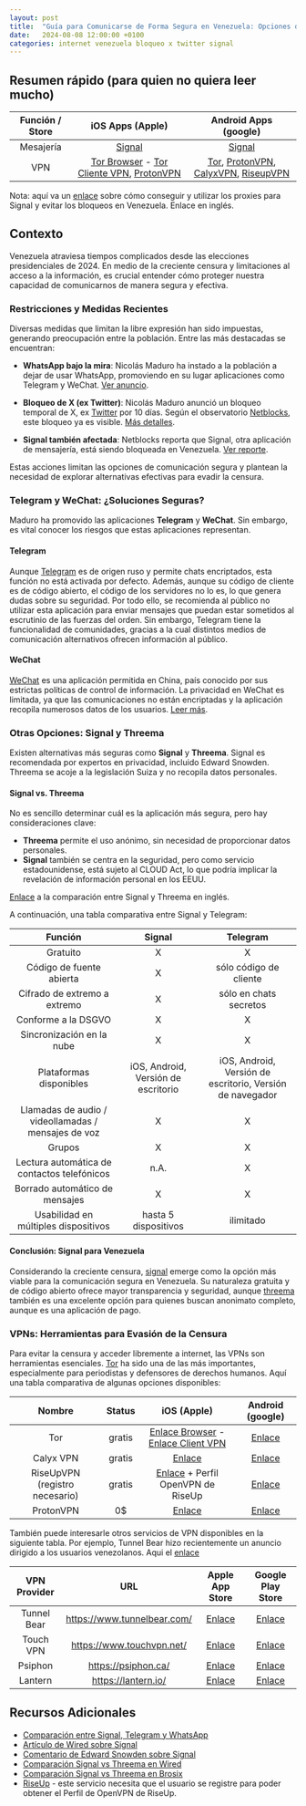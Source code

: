 ```yaml
---
layout: post
title:  "Guía para Comunicarse de Forma Segura en Venezuela: Opciones de Mensajería y VPNs para Evadir la Censura"
date:   2024-08-08 12:00:00 +0100
categories: internet venezuela bloqueo x twitter signal
---
```


## Resumen rápido (para quien no quiera leer mucho)

|  Función / Store  |                                                                                                      iOS Apps (Apple)                                                                                                      |                                                                                                                                   Android Apps (google)                                                                                                                                   |
| :-------: | :------------------------------------------------------------------------------------------------------------------------------------------------------------------------------------------------------------------------: | :--------------------------------------------------------------------------------------------------------------------------------------------------------------------------------------------------------------------------------------------------------------------------------------: |
| Mesajería |                                                                        [Signal](https://apps.apple.com/us/app/signal-private-messenger/id874139669)                                                                        |                                                                                                    [Signal](https://play.google.com/store/apps/details?id=org.thoughtcrime.securesms)                                                                                                    |
|    VPN    | [Tor Browser](https://apps.apple.com/us/app/onion-browser/id519296448) - [Tor Cliente VPN](https://apps.apple.com/us/app/orbot/id1609461599), [ProtonVPN](https://apps.apple.com/us/app/proton-vpn-fast-secure/id1437005085) | [Tor](https://play.google.com/store/apps/details?id=org.torproject.torbrowser), [ProtonVPN](https://f-droid.org/en/packages/ch.protonvpn.android/), [CalyxVPN](https://f-droid.org/en/packages/org.calyxinstitute.vpn/), [RiseupVPN](https://f-droid.org/en/packages/se.leap.riseupvpn/) |

Nota: aquí va un [enlace](https://support.signal.org/hc/en-us/articles/360056052052-Proxy-Support) sobre cómo conseguir y utilizar los proxies para Signal y evitar los bloqueos en Venezuela. Enlace en inglés. 

## Contexto

Venezuela atraviesa tiempos complicados desde las elecciones presidenciales de 2024. En medio de la creciente censura y limitaciones al acceso a la información, es crucial entender cómo proteger nuestra capacidad de comunicarnos de manera segura y efectiva. 

### Restricciones y Medidas Recientes

Diversas medidas que limitan la libre expresión han sido impuestas, generando preocupación entre la población. Entre las más destacadas se encuentran:

- **WhatsApp bajo la mira**: Nicolás Maduro ha instado a la población a dejar de usar WhatsApp, promoviendo en su lugar aplicaciones como Telegram y WeChat. [Ver anuncio](https://youtu.be/qO4FYZa-Fu4).

- **Bloqueo de X (ex Twitter)**: Nicolás Maduro anunció un bloqueo temporal de X, ex [Twitter](https://x.com/) por 10 días. Según el observatorio [Netblocks](https://netblocks.org/), este bloqueo ya es visible. [Más detalles](https://mastodon.social/@netblocks/112929340515361487).

- **Signal también afectada**: Netblocks reporta que Signal, otra aplicación de mensajería, está siendo bloqueada en Venezuela. [Ver reporte](https://mastodon.social/@netblocks/112929340515361487).

Estas acciones limitan las opciones de comunicación segura y plantean la necesidad de explorar alternativas efectivas para evadir la censura.

### Telegram y WeChat: ¿Soluciones Seguras?

Maduro ha promovido las aplicaciones **Telegram** y **WeChat**. Sin embargo, es vital conocer los riesgos que estas aplicaciones representan.

#### Telegram

Aunque [Telegram](https://telegram.org/) es de origen ruso y permite chats encriptados, esta función no está activada por defecto. Además, aunque su código de cliente es de código abierto, el código de los servidores no lo es, lo que genera dudas sobre su seguridad. Por todo ello, se recomienda al público no utilizar esta aplicación para enviar mensajes que puedan estar sometidos al escrutinio de las fuerzas del orden. Sin embargo, Telegram tiene la funcionalidad de comunidades, gracias a la cual distintos medios de comunicación alternativos ofrecen información al público.

#### WeChat

[WeChat](https://www.wechat.com/) es una aplicación permitida en China, país conocido por sus estrictas políticas de control de información. La privacidad en WeChat es limitada, ya que las comunicaciones no están encriptadas y la aplicación recopila numerosos datos de los usuarios. [Leer más](https://siliconangle.com/2023/07/03/wechat-app-anything-private-must-use-heres-protect/).

### Otras Opciones: Signal y Threema

Existen alternativas más seguras como **Signal** y **Threema**. Signal es recomendada por expertos en privacidad, incluido Edward Snowden. Threema se acoje a la legislación Suiza y no recopila datos personales.

#### Signal vs. Threema

No es sencillo determinar cuál es la aplicación más segura, pero hay consideraciones clave:

- **Threema** permite el uso anónimo, sin necesidad de proporcionar datos personales.
- **Signal** también se centra en la seguridad, pero como servicio estadounidense, está sujeto al CLOUD Act, lo que podría implicar la revelación de información personal en los EEUU. 

[Enlace](https://threema.ch/en/messenger-comparison) a la comparación entre Signal y Threema en inglés.

A continuación, una tabla comparativa entre Signal y Telegram:

|                       Función                       |               Signal                |                         Telegram                          |
| :-------------------------------------------------: | :---------------------------------: | :-------------------------------------------------------: |
|                      Gratuito                       |                  X                  |                             X                             |
|              Código de fuente abierta               |                  X                  |                  sólo código de cliente                   |
|            Cifrado de extremo a extremo             |                  X                  |                  sólo en chats secretos                   |
|                 Conforme a la DSGVO                 |                  X                  |                             X                             |
|              Sincronización en la nube              |                  X                  |                             X                             |
|               Plataformas disponibles               | iOS, Android, Versión de escritorio | iOS, Android, Versión de escritorio, Versión de navegador |
| Llamadas de audio / videollamadas / mensajes de voz |                  X                  |                             X                             |
|                       Grupos                        |                  X                  |                             X                             |
|     Lectura automática de contactos telefónicos     |                n.A.                 |                             X                             |
|           Borrado automático de mensajes            |                  X                  |                             X                             |
|        Usabilidad en múltiples dispositivos         |        hasta 5 dispositivos         |                         ilimitado                         |

#### Conclusión: Signal para Venezuela

Considerando la creciente censura, [signal](https://signal.org/) emerge como la opción más viable para la comunicación segura en Venezuela. Su naturaleza gratuita y de código abierto ofrece mayor transparencia y seguridad, aunque [threema](https://threema.ch/) también es una excelente opción para quienes buscan anonimato completo, aunque es una aplicación de pago.

### VPNs: Herramientas para Evasión de la Censura

Para evitar la censura y acceder libremente a internet, las VPNs son herramientas esenciales. [Tor](https://www.torproject.org/) ha sido una de las más importantes, especialmente para periodistas y defensores de derechos humanos.  Aquí una tabla comparativa de algunas opciones disponibles:

|  Nombre   | Status |                                                                   iOS (Apple)                                                                   |                                            Android (google)                                             |
| :-------: | :----: | :---------------------------------------------------------------------------------------------------------------------------------------------: | :-----------------------------------------------------------------------------------------------------: |
|    Tor    | gratis | [Enlace Browser](https://apps.apple.com/us/app/onion-browser/id519296448) - [Enlace Client VPN](https://apps.apple.com/us/app/orbot/id1609461599) | [Enlace](https://play.google.com/store/apps/details?id=org.torproject.torbrowser&pcampaignid=web_share) |
| Calyx VPN | gratis |                                         [Enlace](https://apps.apple.com/us/app/calyx-vpn/id1539625817)                                          |                    [Enlace](https://f-droid.org/en/packages/org.calyxinstitute.vpn/)                    |
| RiseUpVPN (registro necesario) | gratis |                   [Enlace](https://apps.apple.com/us/app/openvpn-connect-openvpn-app/id590379981) + Perfil OpenVPN de RiseUp                   |                                 [Enlace](https://riseup.net/en/android)                                 |
| ProtonVPN |   0$   |                                   [Enlace](https://apps.apple.com/us/app/proton-vpn-fast-secure/id1437005085)                                   |                     [Enlace](https://f-droid.org/en/packages/ch.protonvpn.android)                      |


También puede interesarle otros servicios de VPN disponibles en la siguiente tabla. Por ejemplo, Tunnel Bear hizo recientemente un anuncio dirigido a los usuarios venezolanos. Aqui el [enlace](https://x.com/theTunnelBear/status/1821939428924780924)

| VPN Provider |             URL             |                                Apple App Store                                 |                                Google Play Store                                |
| :----------: | :-------------------------: | :----------------------------------------------------------------------------: | :-----------------------------------------------------------------------------: |
| Tunnel Bear  | https://www.tunnelbear.com/ | [Enlace](https://apps.apple.com/us/app/tunnelbear-secure-vpn-wifi/id564842283) | [Enlace](https://play.google.com/store/apps/details?id=com.tunnelbear.android)  |
|  Touch VPN   |  https://www.touchvpn.net/  |    [Enlace](https://apps.apple.com/us/app/touch-vpn-secure-hotspot-proxy/)     | [Enlace](https://play.google.com/store/apps/details?id=com.northghost.touchvpn) |
|   Psiphon    |     https://psiphon.ca/     |          [Enlace](https://apps.apple.com/us/app/psiphon/id1276263909)          |      [Enlace](https://play.google.com/store/apps/details?id=com.psiphon3)       |
|   Lantern    |     https://lantern.io/     |        [Enlace](https://apps.apple.com/ae/app/lantern-vpn/id1457872372)        | [Enlace](https://play.google.com/store/apps/details?id=org.getlantern.lantern)  |


## Recursos Adicionales

- [Comparación entre Signal, Telegram y WhatsApp](https://clearvpn.com/blog/signal-vs-telegram-vs-whatsapp/)
- [Artículo de Wired sobre Signal](https://www.wired.com/story/signal-politics-software-criticism/)
- [Comentario de Edward Snowden sobre Signal](https://x.com/Snowden/status/1350123606601322496)
- [Comparación Signal vs Threema en Wired](https://www.wired.com/story/signal-politics-software-criticism/)
- [Comparación Signal vs Threema en Brosix](https://www.brosix.com/blog/threema-vs-signal/)
- [RiseUp](https://riseup.net/) - este servicio necesita que el usuario se registre para poder obtener el Perfil de OpenVPN de RiseUp.
